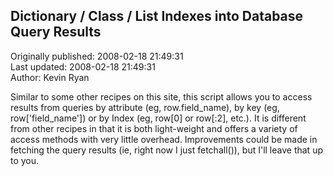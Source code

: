 ## Dictionary / Class / List Indexes into Database Query Results  
Originally published: 2008-02-18 21:49:31  
Last updated: 2008-02-18 21:49:31  
Author: Kevin Ryan  
  
Similar to some other recipes on this site, this script allows you to access results from queries by attribute (eg, row.field_name), by key (eg, row['field_name']) or by Index (eg, row[0] or row[:2], etc.).  It is different from other recipes in that it is both light-weight and offers a variety of access methods with very little overhead.  Improvements could be made in fetching the query results (ie, right now I just fetchall()), but I'll leave that up to you.